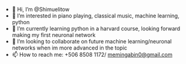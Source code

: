 - 👋 Hi, I’m @Shimuelitow
- 👀 I’m interested in piano playing, classical music, machine learning, python
- 🌱 I’m currently learning python in a harvard course, looking forward making my first neuronal network
- 💞️ I’m looking to collaborate on future machine learning/neuronal networks when im more advanced in the topic
- 📫 How to reach me: +506 8508 1172/ memingabin0@gmail.com

<!---
Shimuelitow/Shimuelitow is a ✨ special ✨ repository because its `README.md` (this file) appears on your GitHub profile.
You can click the Preview link to take a look at your changes.
--->
